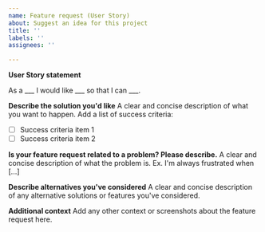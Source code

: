 ```yaml
---
name: Feature request (User Story)
about: Suggest an idea for this project
title: ''
labels: ''
assignees: ''

---
```


**User Story statement**

As a ___ I would like ___ so that I can ___.

**Describe the solution you'd like**
A clear and concise description of what you want to happen. Add a list of success criteria:

- [ ] Success criteria item 1
- [ ] Success criteria item 2

**Is your feature request related to a problem? Please describe.**
A clear and concise description of what the problem is. Ex. I'm always frustrated when [...]

**Describe alternatives you've considered**
A clear and concise description of any alternative solutions or features you've considered.

**Additional context**
Add any other context or screenshots about the feature request here.
